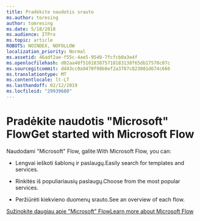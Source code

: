 ```yaml
---
title: Pradėkite naudotis srauto
ms.author: toresing
author: tomresing
ms.date: 5/18/2018
ms.audience: ITPro
ms.topic: article
ROBOTS: NOINDEX, NOFOLLOW
localization_priority: Normal
ms.assetid: 46adf2ae-f55c-4ae5-9540-7fcfcb0a3e4f
ms.openlocfilehash: d02aa48f510183875718183138f65db17570c07c
ms.sourcegitcommit: dd43cc0a9470f98b8ef2a3787c823801d674c666
ms.translationtype: MT
ms.contentlocale: lt-LT
ms.lasthandoff: 02/12/2019
ms.locfileid: "29939680"
---
```

# <a name="get-started-with-microsoft-flow"></a><span data-ttu-id="d6a34-102">Pradėkite naudotis "Microsoft" Flow</span><span class="sxs-lookup"><span data-stu-id="d6a34-102">Get started with Microsoft Flow</span></span>

<span data-ttu-id="d6a34-103">Naudodami "Microsoft" Flow, galite:</span><span class="sxs-lookup"><span data-stu-id="d6a34-103">With Microsoft Flow, you can:</span></span>
  
- <span data-ttu-id="d6a34-104">Lengvai ieškoti šablonų ir paslaugų.</span><span class="sxs-lookup"><span data-stu-id="d6a34-104">Easily search for templates and services.</span></span>
    
- <span data-ttu-id="d6a34-105">Rinkitės iš populiariausių paslaugų.</span><span class="sxs-lookup"><span data-stu-id="d6a34-105">Choose from the most popular services.</span></span>
    
- <span data-ttu-id="d6a34-106">Peržiūrėti kiekvieno duomenų srauto.</span><span class="sxs-lookup"><span data-stu-id="d6a34-106">See an overview of each flow.</span></span>
    
[<span data-ttu-id="d6a34-107">Sužinokite daugiau apie "Microsoft" Flow</span><span class="sxs-lookup"><span data-stu-id="d6a34-107">Learn more about Microsoft Flow</span></span>](https://go.microsoft.com/fwlink/?linkid=874446)
  

